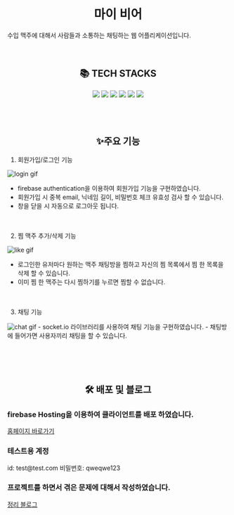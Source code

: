 <div align=center><h1>마이 비어</h1></div>

수입 맥주에 대해서 사람들과 소통하는 채팅하는 웹 어플리케이션입니다.
<br><br><br>

<div align=center><h2>📚 TECH STACKS</h2></div>
<div align=center>
  <img src="https://img.shields.io/badge/React-61DAFB?style=for-the-badge&logo=react&logoColor=white">
  <img src="https://img.shields.io/badge/Redux-764ABC?style=for-the-badge&logo=redux&logoColor=white">
  <img src="https://img.shields.io/badge/Styled Components-DB7093?style=for-the-badge&logo=styled-components&logoColor=white">

  <img src="https://img.shields.io/badge/TypeScript-3178C6?style=for-the-badge&logo=typescript&logoColor=black"> 
  <img src="https://img.shields.io/badge/socket.io-010101?style=for-the-badge&logo=socket.io&logoColor=white">
  <img src="https://img.shields.io/badge/firebase-FFCA28?style=for-the-badge&logo=firebase&logoColor=white">
</div><br><br><br>
  

<div align=center><h2>✨주요 기능</h2></div>

1. 회원가입/로그인 기능
<img src="https://user-images.githubusercontent.com/58635833/229878518-4c61722d-f59b-4af6-a654-ff94fc671bcd.gif" alt="login gif">

- firebase authentication을 이용하여 회원가입 기능을 구현하였습니다.
- 회원가입 시 중복 email, 닉네임 길이, 비밀번호 체크 유효성 검사 할 수 있습니다.
- 창을 닫을 시 자동으로 로그아웃 됩니다.
<br><br><br>

2. 찜 맥주 추가/삭제 기능
<img src="https://user-images.githubusercontent.com/58635833/229878524-368bf983-d3a5-473e-b019-015ba8eba9a5.gif" alt="like gif">

- 로그인한 유저마다 원하는 맥주 채팅방을 찜하고 자신의 찜 목록에서 찜 한 목록을 삭제 할 수 있습니다.
- 이미 찜 한 맥주는 다시 찜하기를 누르면 찜할 수 없습니다.
<br><br><br>

3. 채팅 기능
<img src="https://user-images.githubusercontent.com/58635833/229878509-7826463e-2d57-4a86-9774-e194197412ef.gif" alt="chat gif">
- socket.io 라이브러리를 사용하여 채팅 기능을 구현하였습니다.
- 채팅방에 들어가면 사용자끼리 채팅을 할 수 있습니다.
<br><br><br>
<br><br>


<div align=center><h2>🛠 배포 및 블로그</h2></div>

### firebase Hosting을 이용하여 클라이언트를 배포 하였습니다.
 [홈페이지 바로가기](<https://mybeer-78002.web.app/>) 
 <h3>테스트용 계정</h3> 
 id: test@test.com
 비밀번호: qweqwe123
 
### 프로젝트를 하면서 겪은 문제에 대해서 작성하였습니다.
 [정리 블로그](<https://velog.io/@paxkk/mybeer-%ED%94%84%EB%A1%9C%EC%A0%9D%ED%8A%B8-%EC%9D%B4%EC%8A%88-%EB%AA%A8%EC%9D%8C>) 
 

 
